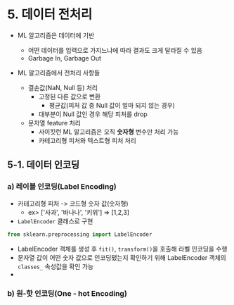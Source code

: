# **5. 데이터 전처리**
- ML 알고리즘은 데이터에 기반
  - 어떤 데이터를 입력으로 가지느냐에 따라 결과도 크게 달라질 수 있음
  - Garbage In, Garbage Out

- ML 알고리즘에서 전처리 사항들
  - 결손값(NaN, Null 등) 처리
    - 고정된 다른 값으로 변환
      - 평균값(피처 값 중 Null 값이 얼마 되지 않는 경우)
    - 대부분이 Null 값인 경우 해당 피처를 drop
  - 문자열 feature 처리
    - 사이킷런 ML 알고리즘은 오직 **숫자형** 변수만 처리 가능
    - 카테고리형 피처와 텍스트형 피처 처리
 
## **5-1. 데이터 인코딩**
### **a) 레이블 인코딩(Label Encoding)**
- 카테고리형 피처 -> 코드형 숫자 값(숫자형)
  - ex> ['사과', '바나나', '키위'] => [1,2,3] 
- ```LabelEncoder``` 클래스로 구현
```Python
from sklearn.preprocessing import LabelEncoder
```
- LabelEncoder 객체를 생성 후 ```fit()```, ```transform()```을 호출해 라벨 인코딩을 수행
- 문자열 값이 어떤 숫자 값으로 인코딩됐는지 확인하기 위해 LabelEncoder 객체의 ```classes_``` 속성값을 확인 가능
- 
### **b) 원-핫 인코딩(One - hot Encoding)**
